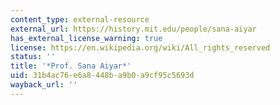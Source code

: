```yaml
---
content_type: external-resource
external_url: https://history.mit.edu/people/sana-aiyar
has_external_license_warning: true
license: https://en.wikipedia.org/wiki/All_rights_reserved
status: ''
title: '*Prof. Sana Aiyar*'
uid: 31b4ac76-e6a8-448b-a9b0-a9cf95c5693d
wayback_url: ''
---
```

